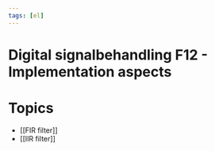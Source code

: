 ```yaml
---
tags: [el]
---
```

# Digital signalbehandling F12 - Implementation aspects


# Topics
- [[FIR filter]]
- [[IIR filter]]
